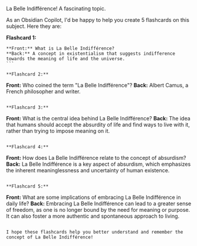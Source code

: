 La Belle Indifférence! A fascinating topic.

As an Obsidian Copilot, I'd be happy to help you create 5 flashcards on this subject. Here they are:

**Flashcard 1:**
````
**Front:** What is La Belle Indifférence?
**Back:** A concept in existentialism that suggests indifference towards the meaning of life and the universe.
```

**Flashcard 2:**
````
**Front:** Who coined the term "La Belle Indifférence"?
**Back:** Albert Camus, a French philosopher and writer.
```

**Flashcard 3:**
````
**Front:** What is the central idea behind La Belle Indifférence?
**Back:** The idea that humans should accept the absurdity of life and find ways to live with it, rather than trying to impose meaning on it.
```

**Flashcard 4:**
````
**Front:** How does La Belle Indifférence relate to the concept of absurdism?
**Back:** La Belle Indifférence is a key aspect of absurdism, which emphasizes the inherent meaninglessness and uncertainty of human existence.
```

**Flashcard 5:**
````
**Front:** What are some implications of embracing La Belle Indifférence in daily life?
**Back:** Embracing La Belle Indifférence can lead to a greater sense of freedom, as one is no longer bound by the need for meaning or purpose. It can also foster a more authentic and spontaneous approach to living.
```

I hope these flashcards help you better understand and remember the concept of La Belle Indifférence!